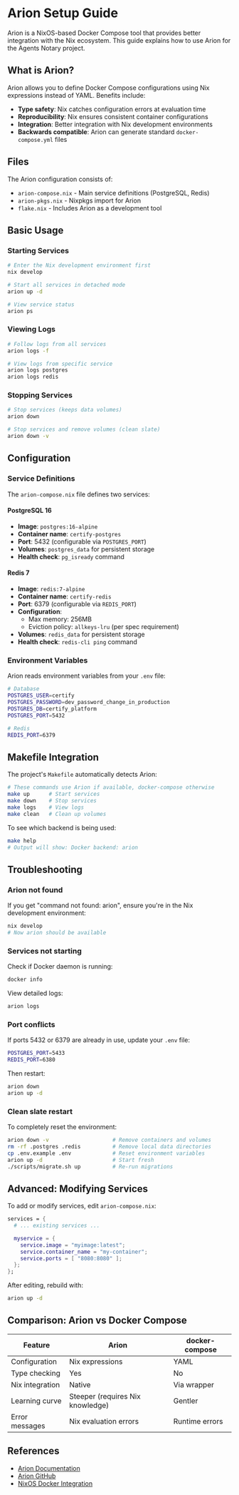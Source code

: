 # Arion Setup Guide

Arion is a NixOS-based Docker Compose tool that provides better integration with the Nix ecosystem. This guide explains how to use Arion for the Agents Notary project.

## What is Arion?

Arion allows you to define Docker Compose configurations using Nix expressions instead of YAML. Benefits include:

- **Type safety**: Nix catches configuration errors at evaluation time
- **Reproducibility**: Nix ensures consistent container configurations
- **Integration**: Better integration with Nix development environments
- **Backwards compatible**: Arion can generate standard `docker-compose.yml` files

## Files

The Arion configuration consists of:

- `arion-compose.nix` - Main service definitions (PostgreSQL, Redis)
- `arion-pkgs.nix` - Nixpkgs import for Arion
- `flake.nix` - Includes Arion as a development tool

## Basic Usage

### Starting Services

```bash
# Enter the Nix development environment first
nix develop

# Start all services in detached mode
arion up -d

# View service status
arion ps
```

### Viewing Logs

```bash
# Follow logs from all services
arion logs -f

# View logs from specific service
arion logs postgres
arion logs redis
```

### Stopping Services

```bash
# Stop services (keeps data volumes)
arion down

# Stop services and remove volumes (clean slate)
arion down -v
```

## Configuration

### Service Definitions

The `arion-compose.nix` file defines two services:

#### PostgreSQL 16
- **Image**: `postgres:16-alpine`
- **Container name**: `certify-postgres`
- **Port**: 5432 (configurable via `POSTGRES_PORT`)
- **Volumes**: `postgres_data` for persistent storage
- **Health check**: `pg_isready` command

#### Redis 7
- **Image**: `redis:7-alpine`
- **Container name**: `certify-redis`
- **Port**: 6379 (configurable via `REDIS_PORT`)
- **Configuration**:
  - Max memory: 256MB
  - Eviction policy: `allkeys-lru` (per spec requirement)
- **Volumes**: `redis_data` for persistent storage
- **Health check**: `redis-cli ping` command

### Environment Variables

Arion reads environment variables from your `.env` file:

```bash
# Database
POSTGRES_USER=certify
POSTGRES_PASSWORD=dev_password_change_in_production
POSTGRES_DB=certify_platform
POSTGRES_PORT=5432

# Redis
REDIS_PORT=6379
```

## Makefile Integration

The project's `Makefile` automatically detects Arion:

```bash
# These commands use Arion if available, docker-compose otherwise
make up      # Start services
make down    # Stop services
make logs    # View logs
make clean   # Clean up volumes
```

To see which backend is being used:

```bash
make help
# Output will show: Docker backend: arion
```

## Troubleshooting

### Arion not found

If you get "command not found: arion", ensure you're in the Nix development environment:

```bash
nix develop
# Now arion should be available
```

### Services not starting

Check if Docker daemon is running:

```bash
docker info
```

View detailed logs:

```bash
arion logs
```

### Port conflicts

If ports 5432 or 6379 are already in use, update your `.env` file:

```bash
POSTGRES_PORT=5433
REDIS_PORT=6380
```

Then restart:

```bash
arion down
arion up -d
```

### Clean slate restart

To completely reset the environment:

```bash
arion down -v                    # Remove containers and volumes
rm -rf .postgres .redis          # Remove local data directories
cp .env.example .env             # Reset environment variables
arion up -d                      # Start fresh
./scripts/migrate.sh up          # Re-run migrations
```

## Advanced: Modifying Services

To add or modify services, edit `arion-compose.nix`:

```nix
services = {
  # ... existing services ...

  myservice = {
    service.image = "myimage:latest";
    service.container_name = "my-container";
    service.ports = [ "8080:8080" ];
  };
};
```

After editing, rebuild with:

```bash
arion up -d
```

## Comparison: Arion vs Docker Compose

| Feature | Arion | docker-compose |
|---------|-------|----------------|
| Configuration | Nix expressions | YAML |
| Type checking | Yes | No |
| Nix integration | Native | Via wrapper |
| Learning curve | Steeper (requires Nix knowledge) | Gentler |
| Error messages | Nix evaluation errors | Runtime errors |

## References

- [Arion Documentation](https://docs.hercules-ci.com/arion/)
- [Arion GitHub](https://github.com/hercules-ci/arion)
- [NixOS Docker Integration](https://nixos.wiki/wiki/Docker)
